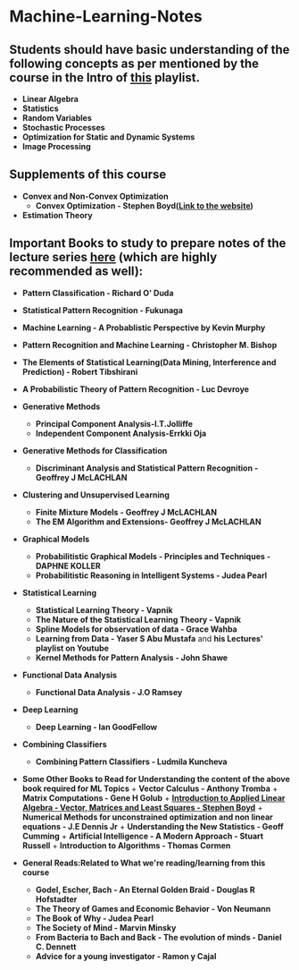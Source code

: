 # Machine-Learning-Notes
## Students should have basic understanding of the following concepts as per mentioned by the course in the Intro of [this](https://www.youtube.com/watch?v=EfnJXeKmodw&list=PLcXJymqaE9PPGGtFsTNoDWKl-VNVX5d6b&index=1) playlist.
+ **Linear Algebra**
+ **Statistics**
+ **Random Variables**
+ **Stochastic Processes**
+ **Optimization for Static and Dynamic Systems**
+ **Image Processing**

## Supplements of this course
+ **Convex and Non-Convex Optimization**
   + **Convex Optimization - Stephen Boyd([Link to the website](https://web.stanford.edu/~boyd/cvxbook/))**
+ **Estimation Theory**

## Important Books to study to prepare notes of the lecture series [here](https://www.youtube.com/watch?v=EfnJXeKmodw&list=PLcXJymqaE9PPGGtFsTNoDWKl-VNVX5d6b&index=1) (which are highly recommended as well):
+ **Pattern Classification - Richard O' Duda**
+ **Statistical Pattern Recognition - Fukunaga**
+ **Machine Learning - A Probablistic Perspective by Kevin Murphy**
+ **Pattern Recognition and Machine Learning - Christopher M. Bishop**
+ **The Elements of Statistical Learning(Data Mining, Interference and Prediction) - Robert Tibshirani**
+ **A Probabilistic Theory of Pattern Recognition - Luc Devroye**
+ **Generative Methods**
    + **Principal Component Analysis-I.T.Jolliffe**
    + **Independent Component Analysis-Errkki Oja**
+ **Generative Methods for Classification**
    + **Discriminant Analysis and Statistical Pattern Recognition - Geoffrey J McLACHLAN**
+ **Clustering and Unsupervised Learning**
    + **Finite Mixture Models - Geoffrey J McLACHLAN**
    + **The EM Algorithm and Extensions- Geoffrey J McLACHLAN**
+ **Graphical Models**
    + **Probabilitistic Graphical Models - Principles and Techniques - DAPHNE KOLLER**
    + **Probabilitistic Reasoning in Intelligent Systems - Judea Pearl**

+ **Statistical Learning**
    + **Statistical Learning Theory - Vapnik**
    + **The Nature of the Statistical Learning Theory - Vapnik**
    + **Spline Models for observation of data - Grace Wahba**
    + **Learning from Data - Yaser S Abu Mustafa** and **his Lectures' playlist on Youtube**
    + **Kernel Methods for Pattern Analysis - John Shawe**

+ **Functional Data Analysis**
    + **Functional Data Analysis - J.O Ramsey**

+ **Deep Learning**
    + **Deep Learning - Ian GoodFellow**

+ **Combining Classifiers**
    + **Combining Pattern Classifiers - Ludmila Kuncheva**

+ **Some Other Books to Read for Understanding the content of the above book required for ML Topics**
      + **Vector Calculus - Anthony Tromba**
      + **Matrix Computations - Gene H Golub**
      + **[Introduction to Applied Linear Algebra - Vector, Matrices and Least Squares - Stephen Boyd](https://web.stanford.edu/~boy/vmls/)**
      + **Numerical Methods for unconstrained optimization and non linear equations - J.E Dennis Jr**
      + **Understanding the New Statistics - Geoff Cumming**
      + **Artificial Intelligence - A Modern Approach - Stuart Russell**
      + **Introduction to Algorithms - Thomas Cormen**
+ **General Reads:Related to What we're reading/learning from this course**
   + **Godel, Escher, Bach - An Eternal Golden Braid - Douglas R Hofstadter**
   + **The Theory of Games and Economic Behavior - Von Neumann**
   + **The Book of Why - Judea Pearl**
   + **The Society of Mind - Marvin Minsky**
   + **From Bacteria to Bach and Back - The evolution of minds - Daniel C. Dennett**
   + **Advice for a young investigator - Ramon y Cajal**
